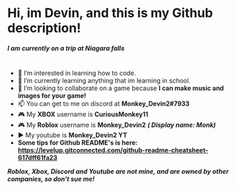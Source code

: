 # Hi, im Devin, and this is my Github description! 

 #### ***I am currently on a trip at Niagara falls***
#
- 👀 I’m interested in learning how to code.
- 📖 I’m currently learning anything that im learning in school.
- 💞️ I’m looking to collaborate on a game because **I can make music and images for your game!**
- 📫 You can get to me on discord at **Monkey_Devin2#7933**
- 🎮 My **XBOX** username is **CuriousMonkey11**
- 🎮 My **Roblox** username is **Monkey_Devin2** ***( Display name: Monk)***
- ▶️ My youtube is **Monkey_Devin2 YT**
- **Some tips for Github README's is here: https://levelup.gitconnected.com/github-readme-cheatsheet-617dff61fa23**

***Roblox, Xbox, Discord and Youtube are not mine, and are owned by other companies, so don't sue me!***


<!--- use this for notes--->
<!--- the more hashtags, the smaller the heading, example: "# hello", is the biggest and "###### Hello", is the smallest --->
<!--- Use 1 hastag for a line/breakup for the page. --->
